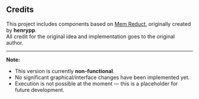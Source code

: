 ## Credits
This project includes components based on [Mem Reduct](https://github.com/henrypp/memreduct), originally created by **henrypp**.  
All credit for the original idea and implementation goes to the original author.

---
**Note:**  
- This version is currently **non-functional**.  
- No significant graphical/interface changes have been implemented yet.  
- Execution is not possible at the moment — this is a placeholder for future development.